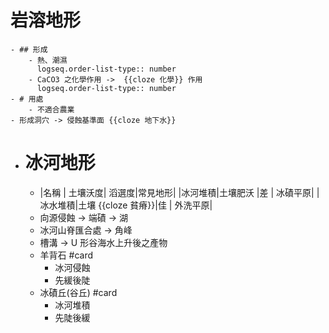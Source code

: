 # 岩溶地形
	- ## 形成
		- 熱、潮濕
		  logseq.order-list-type:: number
		- CaCO3 之化學作用 ->  {{cloze 化學}} 作用
		  logseq.order-list-type:: number
	- # 用處
		- 不適合農業
	- 形成洞穴 -> 侵蝕基準面 {{cloze 地下水}}
- # 冰河地形
	- |名稱        | 土壤沃度| 滔選度|常見地形|
	  |冰河堆積|土壤肥沃                |差       | 冰磧平原|
	  |冰水堆積|土壤 {{cloze 貧瘠}}|佳        | 外洗平原|
	- 向源侵蝕 -> 端磧 -> 湖
	- 冰河山脊匯合處 -> 角峰
	- 槽溝 -> U 形谷海水上升後之產物
	- 羊背石 #card
		- 冰河侵蝕
		- 先緩後陡
	- 冰磧丘(谷丘) #card
		- 冰河堆積
		- 先陡後緩